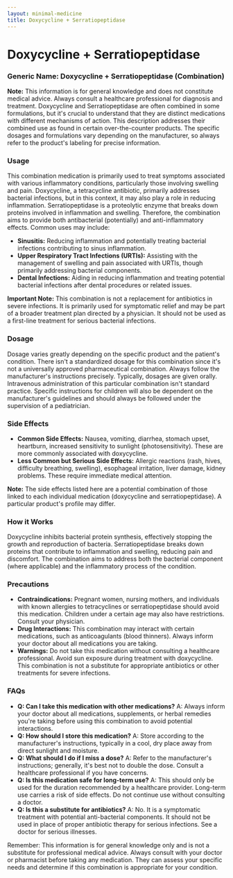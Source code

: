 ```yaml
---
layout: minimal-medicine
title: Doxycycline + Serratiopeptidase
---
```


# Doxycycline + Serratiopeptidase
### Generic Name:  Doxycycline + Serratiopeptidase (Combination)

**Note:**  This information is for general knowledge and does not constitute medical advice. Always consult a healthcare professional for diagnosis and treatment.  Doxycycline and Serratiopeptidase are often combined in some formulations, but it's crucial to understand that they are distinct medications with different mechanisms of action.  This description addresses their combined use as found in certain over-the-counter products.  The specific dosages and formulations vary depending on the manufacturer, so always refer to the product's labeling for precise information.

### Usage

This combination medication is primarily used to treat symptoms associated with various inflammatory conditions, particularly those involving swelling and pain.  Doxycycline, a tetracycline antibiotic, primarily addresses bacterial infections, but in this context, it may also play a role in reducing inflammation. Serratiopeptidase is a proteolytic enzyme that breaks down proteins involved in inflammation and swelling.  Therefore, the combination aims to provide both antibacterial (potentially) and anti-inflammatory effects.  Common uses may include:

* **Sinusitis:** Reducing inflammation and potentially treating bacterial infections contributing to sinus inflammation.
* **Upper Respiratory Tract Infections (URTIs):**  Assisting with the management of swelling and pain associated with URTIs, though primarily addressing bacterial components.
* **Dental Infections:** Aiding in reducing inflammation and treating potential bacterial infections after dental procedures or related issues.


**Important Note:** This combination is not a replacement for antibiotics in severe infections.  It is primarily used for symptomatic relief and may be part of a broader treatment plan directed by a physician.  It should not be used as a first-line treatment for serious bacterial infections.

### Dosage

Dosage varies greatly depending on the specific product and the patient's condition.  There isn't a standardized dosage for this combination since it's not a universally approved pharmaceutical combination. Always follow the manufacturer's instructions precisely.  Typically, dosages are given orally.  Intravenous administration of this particular combination isn't standard practice.  Specific instructions for children will also be dependent on the manufacturer's guidelines and should always be followed under the supervision of a pediatrician.

### Side Effects

* **Common Side Effects:** Nausea, vomiting, diarrhea, stomach upset, heartburn, increased sensitivity to sunlight (photosensitivity).  These are more commonly associated with doxycycline.
* **Less Common but Serious Side Effects:**  Allergic reactions (rash, hives, difficulty breathing, swelling), esophageal irritation, liver damage, kidney problems.  These require immediate medical attention.  


**Note:** The side effects listed here are a potential combination of those linked to each individual medication (doxycycline and serratiopeptidase).  A particular product's profile may differ.


### How it Works

Doxycycline inhibits bacterial protein synthesis, effectively stopping the growth and reproduction of bacteria.  Serratiopeptidase breaks down proteins that contribute to inflammation and swelling, reducing pain and discomfort. The combination aims to address both the bacterial component (where applicable) and the inflammatory process of the condition.

### Precautions

* **Contraindications:**  Pregnant women, nursing mothers, and individuals with known allergies to tetracyclines or serratiopeptidase should avoid this medication.  Children under a certain age may also have restrictions. Consult your physician.
* **Drug Interactions:** This combination may interact with certain medications, such as anticoagulants (blood thinners).  Always inform your doctor about all medications you are taking.
* **Warnings:** Do not take this medication without consulting a healthcare professional.   Avoid sun exposure during treatment with doxycycline.  This combination is not a substitute for appropriate antibiotics or other treatments for severe infections.


### FAQs

* **Q: Can I take this medication with other medications?**  A: Always inform your doctor about all medications, supplements, or herbal remedies you're taking before using this combination to avoid potential interactions.
* **Q: How should I store this medication?**  A: Store according to the manufacturer's instructions, typically in a cool, dry place away from direct sunlight and moisture.
* **Q:  What should I do if I miss a dose?** A: Refer to the manufacturer's instructions; generally, it's best not to double the dose. Consult a healthcare professional if you have concerns.
* **Q: Is this medication safe for long-term use?** A:  This should only be used for the duration recommended by a healthcare provider. Long-term use carries a risk of side effects.  Do not continue use without consulting a doctor.
* **Q: Is this a substitute for antibiotics?** A: No.  It is a symptomatic treatment with potential anti-bacterial components.  It should not be used in place of proper antibiotic therapy for serious infections.  See a doctor for serious illnesses.


Remember: This information is for general knowledge only and is not a substitute for professional medical advice.  Always consult with your doctor or pharmacist before taking any medication.  They can assess your specific needs and determine if this combination is appropriate for your condition.
